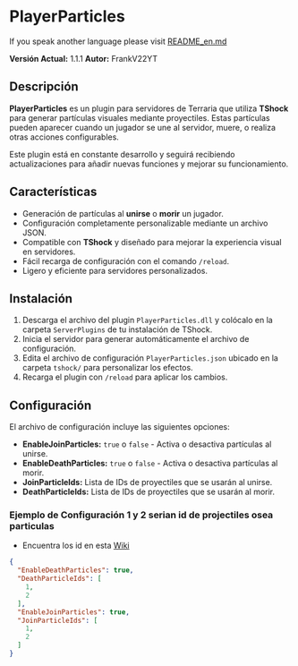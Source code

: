 # PlayerParticles

If you speak another language please visit [README_en.md](https://github.com/itsFrankV22/PlayerParticle-Plugin-/blob/main/README.md)

**Versión Actual:** 1.1.1
**Autor:** FrankV22YT  

## Descripción

**PlayerParticles** es un plugin para servidores de Terraria que utiliza **TShock** para generar partículas visuales mediante proyectiles. Estas partículas pueden aparecer cuando un jugador se une al servidor, muere, o realiza otras acciones configurables. 

Este plugin está en constante desarrollo y seguirá recibiendo actualizaciones para añadir nuevas funciones y mejorar su funcionamiento.

## Características

- Generación de partículas al **unirse** o **morir** un jugador.
- Configuración completamente personalizable mediante un archivo JSON.
- Compatible con **TShock** y diseñado para mejorar la experiencia visual en servidores.
- Fácil recarga de configuración con el comando `/reload`.
- Ligero y eficiente para servidores personalizados.

## Instalación

1. Descarga el archivo del plugin `PlayerParticles.dll` y colócalo en la carpeta `ServerPlugins` de tu instalación de TShock.
2. Inicia el servidor para generar automáticamente el archivo de configuración.
3. Edita el archivo de configuración `PlayerParticles.json` ubicado en la carpeta `tshock/` para personalizar los efectos.
4. Recarga el plugin con `/reload` para aplicar los cambios.

## Configuración

El archivo de configuración incluye las siguientes opciones:

- **EnableJoinParticles:** `true` o `false` - Activa o desactiva partículas al unirse.
- **EnableDeathParticles:** `true` o `false` - Activa o desactiva partículas al morir.
- **JoinParticleIds:** Lista de IDs de proyectiles que se usarán al unirse.
- **DeathParticleIds:** Lista de IDs de proyectiles que se usarán al morir.

### Ejemplo de Configuración 1 y 2 serian id de projectiles osea particulas
- Encuentra los id en esta [Wiki](https://terraria.fandom.com/wiki/Projectile_IDs)

```json
{
  "EnableDeathParticles": true,
  "DeathParticleIds": [
    1,
    2
  ],
  "EnableJoinParticles": true,
  "JoinParticleIds": [
    1,
    2
  ]
}
